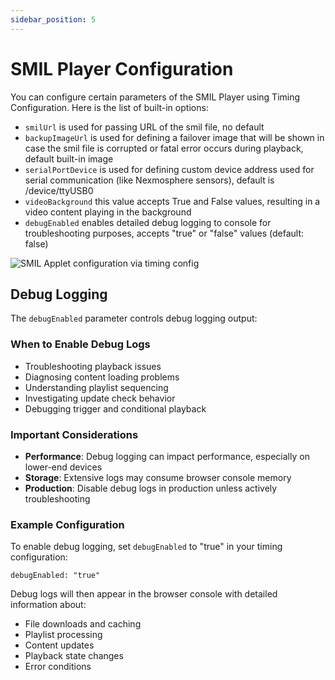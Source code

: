 ```yaml
---
sidebar_position: 5
---
```

# SMIL Player Configuration
You can configure certain parameters of the SMIL Player using Timing Configuration. Here is the list of built-in options:

- `smilUrl` is used for passing URL of the smil file, no default
- `backupImageUrl` is used for defining a failover image that will be shown in case the smil file is corrupted or fatal error occurs during playback, default built-in image
- `serialPortDevice` is used for defining custom device address used for serial communication (like Nexmosphere sensors), default is /device/ttyUSB0
- `videoBackground` this value accepts True and False values, resulting in a video content playing in the background
- `debugEnabled` enables detailed debug logging to console for troubleshooting purposes, accepts "true" or "false" values (default: false)

![SMIL Applet configuration via timing config](config.png)

## Debug Logging

The `debugEnabled` parameter controls debug logging output:

### When to Enable Debug Logs
- Troubleshooting playback issues
- Diagnosing content loading problems
- Understanding playlist sequencing
- Investigating update check behavior
- Debugging trigger and conditional playback

### Important Considerations
- **Performance**: Debug logging can impact performance, especially on lower-end devices
- **Storage**: Extensive logs may consume browser console memory
- **Production**: Disable debug logs in production unless actively troubleshooting

### Example Configuration
To enable debug logging, set `debugEnabled` to "true" in your timing configuration:

```
debugEnabled: "true"
```

Debug logs will then appear in the browser console with detailed information about:
- File downloads and caching
- Playlist processing
- Content updates
- Playback state changes
- Error conditions